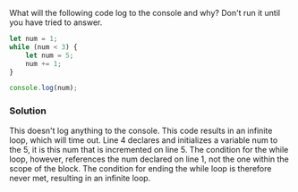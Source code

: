 What will the following code log to the console and why? Don't run it until you have tried to answer.

```JavaScript
let num = 1;
while (num < 3) {
    let num = 5;
    num += 1;
}

console.log(num);
```

### Solution
This doesn't log anything to the console. This code results in an infinite loop, which will time out. Line 4 declares and initializes a variable num to the 5, it is this num that is incremented on line 5. The condition for the while loop, however, references the num declared on line 1, not the one within the scope of the block. The condition for ending the while loop is therefore never met, resulting in an infinite loop.

